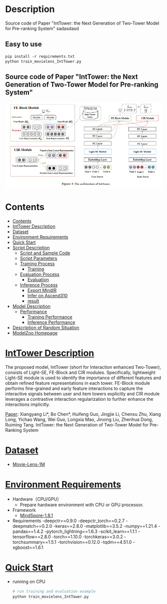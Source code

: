 # Description
Source code of Paper "IntTower: the Next Generation of  Two-Tower Model for Pre-ranking System"
sadasdasd
## Easy to use
``` shell
pip install -r requirements.txt
python train_movielens_IntTower.py 
```
## Source code of Paper "IntTower: the Next Generation of  Two-Tower Model for Pre-ranking System" 
![avatar](./figure/model.PNG)
# Contents
- [Contents](#contents)
- [IntTower Description](#IntTower-description)
- [Dataset](#dataset)
- [Environment Requirements](#environment-requirements)
- [Quick Start](#quick-start)
- [Script Description](#script-description)
    - [Script and Sample Code](#script-and-sample-code)
    - [Script Parameters](#script-parameters)
    - [Training Process](#training-process)
        - [Training](#training)
    - [Evaluation Process](#evaluation-process)
        - [Evaluation](#evaluation)
    - [Inference Process](#inference-process)
        - [Export MindIR](#export-mindir)
        - [Infer on Ascend310](#infer-on-ascend310)
        - [result](#result)
- [Model Description](#model-description)
    - [Performance](#performance)
        - [Training Performance](#training-performance)
        - [Inference Performance](#inference-performance)
- [Description of Random Situation](#description-of-random-situation)
- [ModelZoo Homepage](#modelzoo-homepage)

# [IntTower Description](#contents)

The proposed model, IntTower (short for Interaction enhanced Two-Tower), consists of Light-SE, FE-Block and CIR modules. 
Specifically, lightweight Light-SE module is used to identify the importance of different features and obtain refined feature representations in each tower. FE-Block module performs fine-grained and early feature interactions to capture the interactive signals between user and item towers explicitly and CIR module leverages a contrastive interaction regularization to further enhance the interactions implicitly.

[Paper](https://dl.acm.org/doi/abs/10.1145/3459637.3481915): Xiangyang Li*, Bo Chen*, Huifeng Guo, Jingjie Li, Chenxu Zhu, Xiang Long, Yichao Wang, Wei Guo, Longxia Mao, Jinxing Liu, Zhenhua Dong, Ruiming Tang. IntTower: the Next Generation of Two-Tower Model for
Pre-Ranking System

# [Dataset](#contents)

- [Movie-Lens-1M](https://grouplens.org/datasets/movielens/1m/)

# [Environment Requirements](#contents)

- Hardware（CPU/GPU）
    - Prepare hardware environment with CPU or GPU processor.
- Framework
    - [MindSpore-1.8.1](https://www.mindspore.cn/install/en)
- Requirements
        -deepctr==0.9.0
        -deepctr_torch==0.2.7
        -deepmatch==0.2.0
        -keras==2.8.0
        -matplotlib==3.5.2
        -numpy==1.21.4
        -pandas==1.4.2
        -pytorch_lightning==1.6.3
        -scikit_learn==1.1.1
        -tensorflow==2.8.0
        -torch==1.10.0
        -torchkeras==3.0.2
        -torchsummary==1.5.1
        -torchvision==0.12.0
        -tqdm==4.51.0
        -xgboost==1.6.1


# [Quick Start](#contents)


- running on CPU

  ```python
  # run training and evaluation example
  python train_movielens_IntTower.py
  ```


